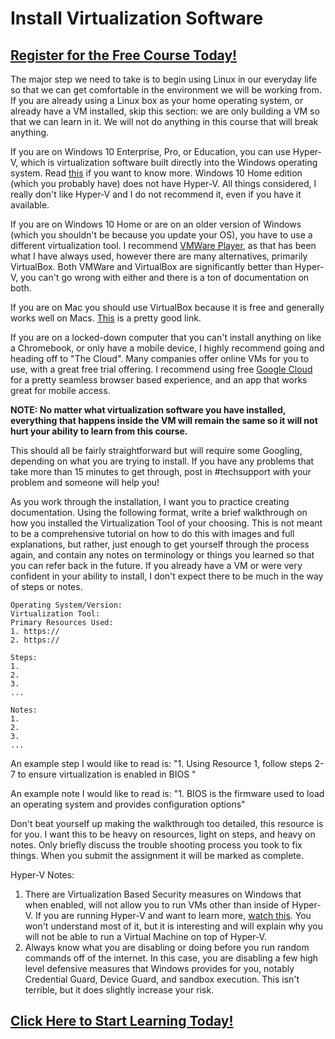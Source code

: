 # Install Virtualization Software
##  [Register for the Free Course Today!](https://roppers.thinkific.com/courses/computing-fundamentals)
The major step we need to take is to begin using Linux in our everyday life so that we can get comfortable in the environment we will be working from. If you are already using a Linux box as your home operating system, or already have a VM installed, skip this section: we are only building a VM so that we can learn in it. We will not do anything in this course that will break anything.

If you are on  Windows 10 Enterprise, Pro, or Education, you can use Hyper-V, which is virtualization software built directly into the Windows operating system. Read [this](https://docs.microsoft.com/en-us/virtualization/hyper-v-on-windows/quick-start/enable-hyper-v) if you want to know more. Windows 10 Home edition (which you probably have) does not have Hyper-V. All things considered, I really don't like Hyper-V and I do not recommend it, even if you have it available.

If you are on Windows 10 Home or are on an older version of Windows (which you shouldn't be because you update your OS), you have to use a different virtualization tool. I recommend [VMWare Player](https://www.vmware.com/products/workstation-player/workstation-player-evaluation.html), as that has been what I have always used, however there are many alternatives, primarily VirtualBox. Both VMWare and VirtualBox are significantly better than Hyper-V, you can't go wrong with either and there is a ton of documentation on both.

If you are on Mac you should use VirtualBox because it is free and generally works well on Macs. [This](https://siytek.com/ubuntu-mac-virtualbox/) is a pretty good link.  

If you are on a locked-down computer that you can't install anything on like a Chromebook, or only have a mobile device, I highly recommend going and heading off to "The Cloud". Many companies offer online VMs for you to use, with a great free trial offering. I recommend using free [Google Cloud](https://cloud.google.com/) for a pretty seamless browser based experience, and an app that works great for mobile access.

**NOTE: No matter what virtualization software you have installed, everything that happens inside the VM will remain the same so it will not hurt your ability to learn from this course.**

This should all be fairly straightforward but will require some Googling, depending on what you are trying to install. If you have any problems that take more than 15 minutes to get through, post in #techsupport with your problem and someone will help you!

As you work through the installation, I want you to practice creating documentation. Using the following format, write a brief walkthrough on how you installed the Virtualization Tool of your choosing. This is not meant to be a comprehensive tutorial on how to do this with images and full explanations, but rather, just enough to get yourself through the process again, and contain any notes on terminology or things you learned so that you can refer back in the future. If you already have a VM or were very confident in your ability to install, I don't expect there to be much in the way of steps or notes.

```
Operating System/Version:
Virtualization Tool:
Primary Resources Used:
1. https://
2. https://

Steps:
1.
2.
3.
...

Notes:
1.
2.
3.
...

```

An example step I would like to read is:
"1. Using Resource 1, follow steps 2-7 to ensure virtualization is enabled in BIOS "

An example note I would like to read is:
"1. BIOS is the firmware used to load an operating system and provides configuration options"

Don't beat yourself up making the walkthrough too detailed, this resource is for you. I want this to be heavy on resources, light on steps, and heavy on notes. Only briefly discuss the trouble shooting process you took to fix things. When you submit the assignment it will be marked as complete.

Hyper-V Notes:

1. There are Virtualization Based Security measures on Windows that when enabled, will not allow you to run VMs other than inside of Hyper-V. If you are running Hyper-V and want to learn more, [watch this](https://www.linkedin.com/learning/microsoft-cybersecurity-stack-advanced-identity-and-endpoint-protection/what-is-virtualization-based-security). You won't understand most of it, but it is interesting and will explain why you will not be able to run a Virtual Machine on top of Hyper-V.
2. Always know what you are disabling or doing before you run random commands off of the internet. In this case, you are disabling a few high level defensive measures that Windows provides for you, notably Credential Guard, Device Guard, and sandbox execution. This isn't terrible, but it does slightly increase your risk.
##  [Click Here to Start Learning Today!](https://roppers.thinkific.com/courses/computing-fundamentals)
